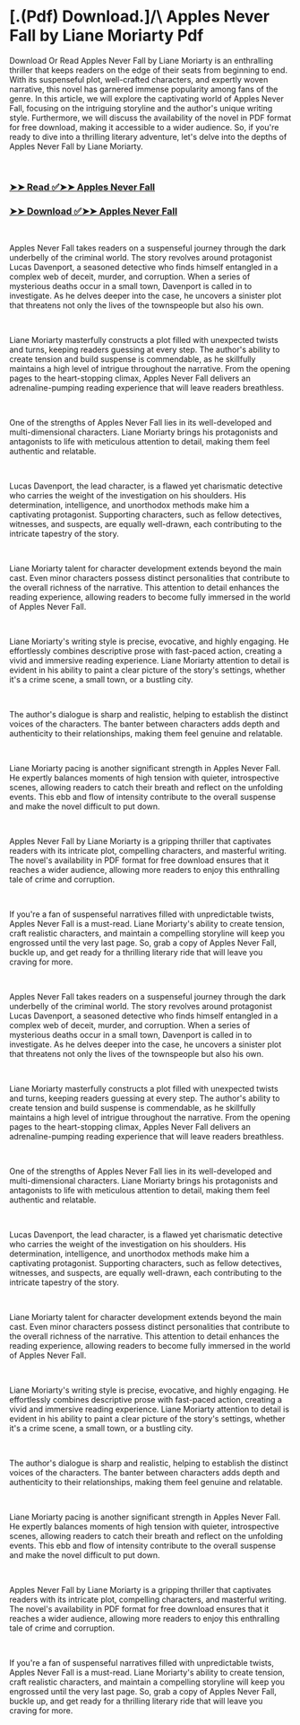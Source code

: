 # [.(Pdf) Download.]/\ Apples Never Fall by Liane Moriarty Pdf

<p>Download Or Read Apples Never Fall by Liane Moriarty is an enthralling thriller that keeps readers on the edge of their seats from beginning to end. With its suspenseful plot, well-crafted characters, and expertly woven narrative, this novel has garnered immense popularity among fans of the genre. In this article, we will explore the captivating world of Apples Never Fall, focusing on the intriguing storyline and the author's unique writing style. Furthermore, we will discuss the availability of the novel in PDF format for free download, making it accessible to a wider audience. So, if you're ready to dive into a thrilling literary adventure, let's delve into the depths of Apples Never Fall by Liane Moriarty.</p>
<p>&nbsp;</p>

### [➤➤ Read ✅➤➤ Apples Never Fall](https://pdf2worldwide.blogspot.com/id/56143578)

### [➤➤ Download ✅➤➤ Apples Never Fall](https://pdf2worldwide.blogspot.com/id/56143578)

<p>&nbsp;</p>
<p>Apples Never Fall takes readers on a suspenseful journey through the dark underbelly of the criminal world. The story revolves around protagonist Lucas Davenport, a seasoned detective who finds himself entangled in a complex web of deceit, murder, and corruption. When a series of mysterious deaths occur in a small town, Davenport is called in to investigate. As he delves deeper into the case, he uncovers a sinister plot that threatens not only the lives of the townspeople but also his own.</p>
<p>&nbsp;</p>
<p>Liane Moriarty masterfully constructs a plot filled with unexpected twists and turns, keeping readers guessing at every step. The author's ability to create tension and build suspense is commendable, as he skillfully maintains a high level of intrigue throughout the narrative. From the opening pages to the heart-stopping climax, Apples Never Fall delivers an adrenaline-pumping reading experience that will leave readers breathless.</p>
<p>&nbsp;</p>
<p>One of the strengths of Apples Never Fall lies in its well-developed and multi-dimensional characters. Liane Moriarty brings his protagonists and antagonists to life with meticulous attention to detail, making them feel authentic and relatable.</p>
<p>&nbsp;</p>
<p>Lucas Davenport, the lead character, is a flawed yet charismatic detective who carries the weight of the investigation on his shoulders. His determination, intelligence, and unorthodox methods make him a captivating protagonist. Supporting characters, such as fellow detectives, witnesses, and suspects, are equally well-drawn, each contributing to the intricate tapestry of the story.</p>
<p>&nbsp;</p>
<p>Liane Moriarty talent for character development extends beyond the main cast. Even minor characters possess distinct personalities that contribute to the overall richness of the narrative. This attention to detail enhances the reading experience, allowing readers to become fully immersed in the world of Apples Never Fall.</p>
<p>&nbsp;</p>
<p>Liane Moriarty's writing style is precise, evocative, and highly engaging. He effortlessly combines descriptive prose with fast-paced action, creating a vivid and immersive reading experience. Liane Moriarty attention to detail is evident in his ability to paint a clear picture of the story's settings, whether it's a crime scene, a small town, or a bustling city.</p>
<p>&nbsp;</p>
<p>The author's dialogue is sharp and realistic, helping to establish the distinct voices of the characters. The banter between characters adds depth and authenticity to their relationships, making them feel genuine and relatable.</p>
<p>&nbsp;</p>
<p>Liane Moriarty pacing is another significant strength in Apples Never Fall. He expertly balances moments of high tension with quieter, introspective scenes, allowing readers to catch their breath and reflect on the unfolding events. This ebb and flow of intensity contribute to the overall suspense and make the novel difficult to put down.</p>
<p>&nbsp;</p>
<p>Apples Never Fall by Liane Moriarty is a gripping thriller that captivates readers with its intricate plot, compelling characters, and masterful writing. The novel's availability in PDF format for free download ensures that it reaches a wider audience, allowing more readers to enjoy this enthralling tale of crime and corruption.</p>
<p>&nbsp;</p>
<p>If you're a fan of suspenseful narratives filled with unpredictable twists, Apples Never Fall is a must-read. Liane Moriarty's ability to create tension, craft realistic characters, and maintain a compelling storyline will keep you engrossed until the very last page. So, grab a copy of Apples Never Fall, buckle up, and get ready for a thrilling literary ride that will leave you craving for more.</p>
<p>&nbsp;</p>
<p>Apples Never Fall takes readers on a suspenseful journey through the dark underbelly of the criminal world. The story revolves around protagonist Lucas Davenport, a seasoned detective who finds himself entangled in a complex web of deceit, murder, and corruption. When a series of mysterious deaths occur in a small town, Davenport is called in to investigate. As he delves deeper into the case, he uncovers a sinister plot that threatens not only the lives of the townspeople but also his own.</p>
<p>&nbsp;</p>
<p>Liane Moriarty masterfully constructs a plot filled with unexpected twists and turns, keeping readers guessing at every step. The author's ability to create tension and build suspense is commendable, as he skillfully maintains a high level of intrigue throughout the narrative. From the opening pages to the heart-stopping climax, Apples Never Fall delivers an adrenaline-pumping reading experience that will leave readers breathless.</p>
<p>&nbsp;</p>
<p>One of the strengths of Apples Never Fall lies in its well-developed and multi-dimensional characters. Liane Moriarty brings his protagonists and antagonists to life with meticulous attention to detail, making them feel authentic and relatable.</p>
<p>&nbsp;</p>
<p>Lucas Davenport, the lead character, is a flawed yet charismatic detective who carries the weight of the investigation on his shoulders. His determination, intelligence, and unorthodox methods make him a captivating protagonist. Supporting characters, such as fellow detectives, witnesses, and suspects, are equally well-drawn, each contributing to the intricate tapestry of the story.</p>
<p>&nbsp;</p>
<p>Liane Moriarty talent for character development extends beyond the main cast. Even minor characters possess distinct personalities that contribute to the overall richness of the narrative. This attention to detail enhances the reading experience, allowing readers to become fully immersed in the world of Apples Never Fall.</p>
<p>&nbsp;</p>
<p>Liane Moriarty's writing style is precise, evocative, and highly engaging. He effortlessly combines descriptive prose with fast-paced action, creating a vivid and immersive reading experience. Liane Moriarty attention to detail is evident in his ability to paint a clear picture of the story's settings, whether it's a crime scene, a small town, or a bustling city.</p>
<p>&nbsp;</p>
<p>The author's dialogue is sharp and realistic, helping to establish the distinct voices of the characters. The banter between characters adds depth and authenticity to their relationships, making them feel genuine and relatable.</p>
<p>&nbsp;</p>
<p>Liane Moriarty pacing is another significant strength in Apples Never Fall. He expertly balances moments of high tension with quieter, introspective scenes, allowing readers to catch their breath and reflect on the unfolding events. This ebb and flow of intensity contribute to the overall suspense and make the novel difficult to put down.</p>
<p>&nbsp;</p>
<p>Apples Never Fall by Liane Moriarty is a gripping thriller that captivates readers with its intricate plot, compelling characters, and masterful writing. The novel's availability in PDF format for free download ensures that it reaches a wider audience, allowing more readers to enjoy this enthralling tale of crime and corruption.</p>
<p>&nbsp;</p>
<p>If you're a fan of suspenseful narratives filled with unpredictable twists, Apples Never Fall is a must-read. Liane Moriarty's ability to create tension, craft realistic characters, and maintain a compelling storyline will keep you engrossed until the very last page. So, grab a copy of Apples Never Fall, buckle up, and get ready for a thrilling literary ride that will leave you craving for more.</p>
<p>&nbsp;</p>
